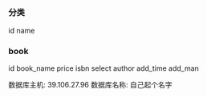 ## 
### 分类
id name
### book
id book_name price isbn select author add_time add_man




数据库主机: 39.106.27.96
数据库名称: 自己起个名字